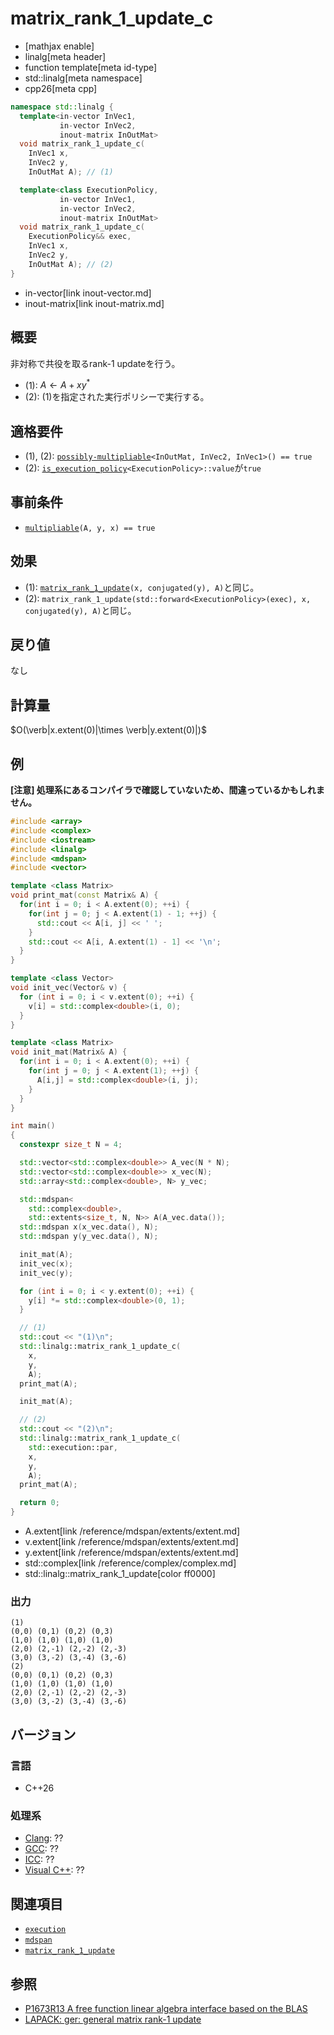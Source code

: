 # matrix_rank_1_update_c
* [mathjax enable]
* linalg[meta header]
* function template[meta id-type]
* std::linalg[meta namespace]
* cpp26[meta cpp]

```cpp
namespace std::linalg {
  template<in-vector InVec1,
           in-vector InVec2,
           inout-matrix InOutMat>
  void matrix_rank_1_update_c(
    InVec1 x,
    InVec2 y,
    InOutMat A); // (1)

  template<class ExecutionPolicy,
           in-vector InVec1,
           in-vector InVec2,
           inout-matrix InOutMat>
  void matrix_rank_1_update_c(
    ExecutionPolicy&& exec,
    InVec1 x,
    InVec2 y,
    InOutMat A); // (2)
}
```
* in-vector[link inout-vector.md]
* inout-matrix[link inout-matrix.md]

## 概要
非対称で共役を取るrank-1 updateを行う。

- (1): $A \leftarrow A + xy^*$
- (2): (1)を指定された実行ポリシーで実行する。


## 適格要件
- (1), (2): [`possibly-multipliable`](possibly-multipliable.md)`<InOutMat, InVec2, InVec1>() == true`
- (2): [`is_execution_policy`](/reference/execution/is_execution_policy.md)`<ExecutionPolicy>::value`が`true`


## 事前条件
- [`multipliable`](multipliable.md)`(A, y, x) == true`


## 効果
- (1): [`matrix_rank_1_update`](matrix_rank_1_update.md)`(x, conjugated(y), A)`と同じ。
- (2): `matrix_rank_1_update(std::forward<ExecutionPolicy>(exec), x, conjugated(y), A)`と同じ。


## 戻り値
なし


## 計算量
$O(\verb|x.extent(0)|\times \verb|y.extent(0)|)$


## 例
**[注意] 処理系にあるコンパイラで確認していないため、間違っているかもしれません。**

```cpp example
#include <array>
#include <complex>
#include <iostream>
#include <linalg>
#include <mdspan>
#include <vector>

template <class Matrix>
void print_mat(const Matrix& A) {
  for(int i = 0; i < A.extent(0); ++i) {
    for(int j = 0; j < A.extent(1) - 1; ++j) {
      std::cout << A[i, j] << ' ';
    }
    std::cout << A[i, A.extent(1) - 1] << '\n';
  }
}

template <class Vector>
void init_vec(Vector& v) {
  for (int i = 0; i < v.extent(0); ++i) {
    v[i] = std::complex<double>(i, 0);
  }
}

template <class Matrix>
void init_mat(Matrix& A) {
  for(int i = 0; i < A.extent(0); ++i) {
    for(int j = 0; j < A.extent(1); ++j) {
      A[i,j] = std::complex<double>(i, j);
    }
  }
}

int main()
{
  constexpr size_t N = 4;

  std::vector<std::complex<double>> A_vec(N * N);
  std::vector<std::complex<double>> x_vec(N);
  std::array<std::complex<double>, N> y_vec;

  std::mdspan<
    std::complex<double>,
    std::extents<size_t, N, N>> A(A_vec.data());
  std::mdspan x(x_vec.data(), N);
  std::mdspan y(y_vec.data(), N);

  init_mat(A);
  init_vec(x);
  init_vec(y);

  for (int i = 0; i < y.extent(0); ++i) {
    y[i] *= std::complex<double>(0, 1);
  }

  // (1)
  std::cout << "(1)\n";
  std::linalg::matrix_rank_1_update_c(
    x,
    y,
    A);
  print_mat(A);

  init_mat(A);

  // (2)
  std::cout << "(2)\n";
  std::linalg::matrix_rank_1_update_c(
    std::execution::par,
    x,
    y,
    A);
  print_mat(A);

  return 0;
}
```
* A.extent[link /reference/mdspan/extents/extent.md]
* v.extent[link /reference/mdspan/extents/extent.md]
* y.extent[link /reference/mdspan/extents/extent.md]
* std::complex[link /reference/complex/complex.md]
* std::linalg::matrix_rank_1_update[color ff0000]


### 出力
```
(1)
(0,0) (0,1) (0,2) (0,3)
(1,0) (1,0) (1,0) (1,0)
(2,0) (2,-1) (2,-2) (2,-3)
(3,0) (3,-2) (3,-4) (3,-6)
(2)
(0,0) (0,1) (0,2) (0,3)
(1,0) (1,0) (1,0) (1,0)
(2,0) (2,-1) (2,-2) (2,-3)
(3,0) (3,-2) (3,-4) (3,-6)
```


## バージョン
### 言語
- C++26

### 処理系
- [Clang](/implementation.md#clang): ??
- [GCC](/implementation.md#gcc): ??
- [ICC](/implementation.md#icc): ??
- [Visual C++](/implementation.md#visual_cpp): ??


## 関連項目
- [`execution`](/reference/execution.md)
- [`mdspan`](/reference/mdspan.md)
- [`matrix_rank_1_update`](matrix_rank_1_update.md)


## 参照
- [P1673R13 A free function linear algebra interface based on the BLAS](https://www.open-std.org/jtc1/sc22/wg21/docs/papers/2023/p1673r13.html)
- [LAPACK: ger: general matrix rank-1 update](https://netlib.org/lapack/explore-html/d8/d75/group__ger.html)
